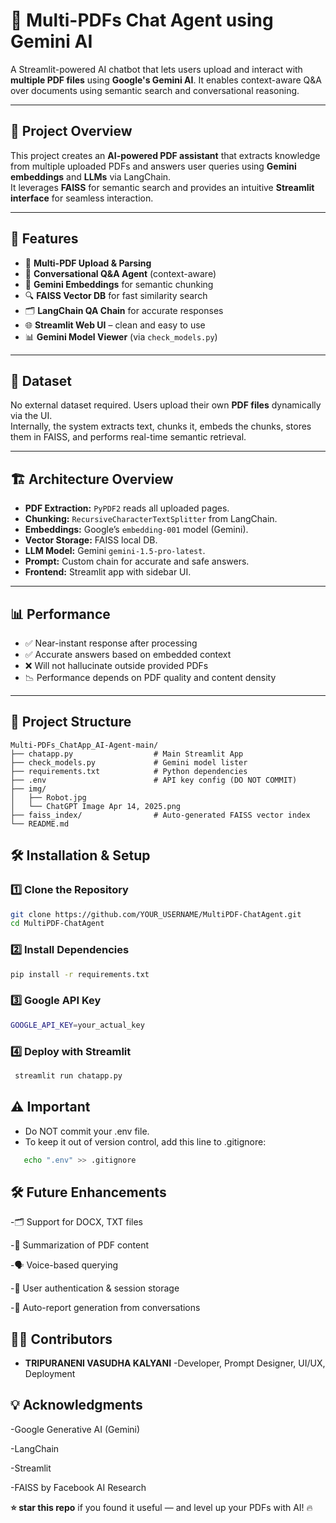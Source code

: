 # 🤖 Multi-PDFs Chat Agent using Gemini AI

A Streamlit-powered AI chatbot that lets users upload and interact with **multiple PDF files** using **Google's Gemini AI**. It enables context-aware Q&A over documents using semantic search and conversational reasoning.

---

## 📌 Project Overview

This project creates an **AI-powered PDF assistant** that extracts knowledge from multiple uploaded PDFs and answers user queries using **Gemini embeddings** and **LLMs** via LangChain.  
It leverages **FAISS** for semantic search and provides an intuitive **Streamlit interface** for seamless interaction.

---

## 🚀 Features

- 📄 **Multi-PDF Upload & Parsing**
- 🤖 **Conversational Q&A Agent** (context-aware)
- 🧠 **Gemini Embeddings** for semantic chunking
- 🔍 **FAISS Vector DB** for fast similarity search
- 🗂️ **LangChain QA Chain** for accurate responses
- 🌐 **Streamlit Web UI** – clean and easy to use
- 📊 **Gemini Model Viewer** (via `check_models.py`)

---

## 📂 Dataset

No external dataset required. Users upload their own **PDF files** dynamically via the UI.  
Internally, the system extracts text, chunks it, embeds the chunks, stores them in FAISS, and performs real-time semantic retrieval.

---

## 🏗️ Architecture Overview

- **PDF Extraction:** `PyPDF2` reads all uploaded pages.
- **Chunking:** `RecursiveCharacterTextSplitter` from LangChain.
- **Embeddings:** Google’s `embedding-001` model (Gemini).
- **Vector Storage:** FAISS local DB.
- **LLM Model:** Gemini `gemini-1.5-pro-latest`.
- **Prompt:** Custom chain for accurate and safe answers.
- **Frontend:** Streamlit app with sidebar UI.

---

## 📊 Performance

- ✅ Near-instant response after processing
- ✅ Accurate answers based on embedded context
- ❌ Will not hallucinate outside provided PDFs
- 📉 Performance depends on PDF quality and content density

---

## 📁 Project Structure

```text
Multi-PDFs_ChatApp_AI-Agent-main/
├── chatapp.py                  # Main Streamlit App
├── check_models.py             # Gemini model lister
├── requirements.txt            # Python dependencies
├── .env                        # API key config (DO NOT COMMIT)
├── img/
│   ├── Robot.jpg
│   └── ChatGPT Image Apr 14, 2025.png
├── faiss_index/                # Auto-generated FAISS vector index
└── README.md

```
## 🛠 Installation & Setup
### 1️⃣ Clone the Repository
```bash
git clone https://github.com/YOUR_USERNAME/MultiPDF-ChatAgent.git
cd MultiPDF-ChatAgent
```
### 2️⃣ Install Dependencies
```bash
pip install -r requirements.txt
```
### 3️⃣ Google API Key
```bash
GOOGLE_API_KEY=your_actual_key
```
### 4️⃣ Deploy with Streamlit
```bash
 streamlit run chatapp.py
```

## ⚠️ Important
- Do NOT commit your .env file.
- To keep it out of version control, add this line to .gitignore:
```bash
   echo ".env" >> .gitignore
```
## 🛠 Future Enhancements
-🗂 Support for DOCX, TXT files

-🧾 Summarization of PDF content

-🗣 Voice-based querying

-🔐 User authentication & session storage

-📜 Auto-report generation from conversations

## 👨‍💻 Contributors
- **TRIPURANENI VASUDHA KALYANI** -Developer, Prompt Designer, UI/UX, Deployment

## 💡 Acknowledgments
-Google Generative AI (Gemini)

-LangChain

-Streamlit

-FAISS by Facebook AI Research

**⭐ star this repo** if you found it useful — and level up your PDFs with AI! 🔥

